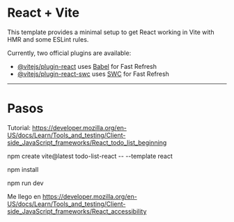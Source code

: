 # React + Vite

This template provides a minimal setup to get React working in Vite with HMR and some ESLint rules.

Currently, two official plugins are available:

- [@vitejs/plugin-react](https://github.com/vitejs/vite-plugin-react/blob/main/packages/plugin-react/README.md) uses [Babel](https://babeljs.io/) for Fast Refresh
- [@vitejs/plugin-react-swc](https://github.com/vitejs/vite-plugin-react-swc) uses [SWC](https://swc.rs/) for Fast Refresh

---

# Pasos

Tutorial: https://developer.mozilla.org/en-US/docs/Learn/Tools_and_testing/Client-side_JavaScript_frameworks/React_todo_list_beginning

npm create vite@latest todo-list-react -- --template react

npm install

npm run dev

Me llego en https://developer.mozilla.org/en-US/docs/Learn/Tools_and_testing/Client-side_JavaScript_frameworks/React_accessibility